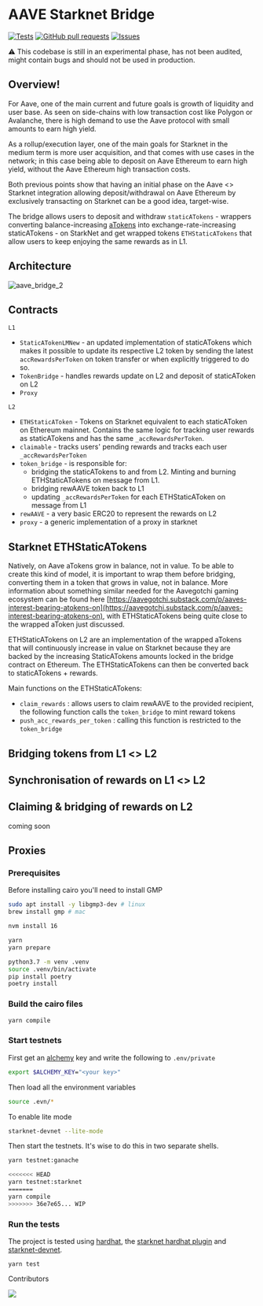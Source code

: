 

# AAVE Starknet Bridge

[![Tests](https://github.com/aave-starknet-project/aave-starknet-bridge/actions/workflows/ci.yml/badge.svg)](https://github.com/aave-starknet-project/aave-starknet-bridge/actions/workflows/ci.yml)
[![GitHub pull requests](https://img.shields.io/github/issues-pr/cdnjs/cdnjs.svg?style=flat)](https://github.com/aave-starknet-project/aave-starknet-bridge/pulls)
[![Issues](https://img.shields.io/github/issues-raw/tterb/PlayMusic.svg?maxAge=25000)](https://github.com/aave-starknet-project/aave-starknet-bridge/issues)

:warning: This codebase is still in an experimental phase, has not been audited, might contain bugs and should not be used in production.

## Overview!

For Aave, one of the main current and future goals is growth of liquidity and user base. As seen on side-chains with low transaction cost like Polygon or Avalanche, there is high demand to use the Aave protocol with small amounts to earn high yield.

As a rollup/execution layer, one of the main goals for Starknet in the medium term is more user acquisition, and that comes with use cases in the network; in this case being able to deposit on Aave Ethereum to earn high yield, without the Aave Ethereum high transaction costs.

Both previous points show that having an initial phase on the Aave <> Starknet integration allowing deposit/withdrawal on Aave Ethereum by exclusively transacting on Starknet can be a good idea, target-wise.

The bridge allows users to deposit and withdraw `staticATokens` - wrappers converting balance-increasing [aTokens]( https://docs.aave.com/developers/tokens/atoken) into exchange-rate-increasing staticATokens - on StarkNet and get wrapped tokens `ETHStaticATokens` that allow users to keep enjoying the same rewards as in L1. 


## Architecture


![aave_bridge_2](https://user-images.githubusercontent.com/37840702/164106887-8da4cafe-0d86-4299-95fc-edd3fbbdbee0.png)

## Contracts

`L1`
  * `StaticATokenLMNew` - an updated implementation of staticATokens which makes it possible to update its respective L2 token by sending the latest `accRewardsPerToken` on token transfer or when explicitly triggered to do so.
  *  `TokenBridge` -  handles rewards update on L2 and deposit of staticAToken on L2
  *  `Proxy`

`L2`
  * `ETHStaticAToken` - Tokens on Starknet equivalent to each staticAToken on Ethereum mainnet. Contains the same logic for tracking user rewards as staticATokens and has the same `_accRewardsPerToken`.
  * `claimable` - tracks users' pending rewards and tracks each user `_accRewardsPerToken`
  * `token_bridge` - is responsible for:
    * bridging the staticATokens to and from L2. Minting and burning ETHStaticATokens on message from L1. 
    * bridging rewAAVE token back to L1
    * updating `_accRewardsPerToken` for each ETHStaticAToken on message from L1 
  * `rewAAVE` - a very basic ERC20 to represent the rewards on L2
  *  `proxy` - a generic implementation of a proxy in starknet

## Starknet ETHStaticATokens

Natively, on Aave aTokens grow in balance, not in value. To be able to create this kind of model, it is important to wrap them before bridging, converting them in a token that grows in value, not in balance. More information about something similar needed for the Aavegotchi gaming ecosystem can be found here [https://aavegotchi.substack.com/p/aaves-interest-bearing-atokens-on](https://aavegotchi.substack.com/p/aaves-interest-bearing-atokens-on), with ETHStaticATokens being quite close to the wrapped aToken just discussed.

ETHStaticATokens on L2 are an implementation of the wrapped aTokens that will continuously increase in value on Starknet because they are backed by the increasing StaticATokens amounts locked in the bridge contract on Ethereum. The ETHStaticATokens can then be converted back to staticATokens + rewards.

Main functions on the ETHStaticATokens: 
 - `claim_rewards` : allows users to claim rewAAVE to the provided recipient, the following function calls the `token_bridge` to mint reward tokens
 - `push_acc_rewards_per_token` : calling this function is restricted to the `token_bridge`
 
## Bridging tokens from L1 <> L2



## Synchronisation of rewards on L1 <> L2


## Claiming & bridging of rewards on L2

coming soon

## Proxies



### Prerequisites

Before installing cairo you'll need to install GMP

```bash
sudo apt install -y libgmp3-dev # linux
brew install gmp # mac
```

```bash
nvm install 16

yarn
yarn prepare

python3.7 -m venv .venv
source .venv/bin/activate
pip install poetry
poetry install
```

### Build the cairo files

```bash
yarn compile
```

### Start testnets

First get an [alchemy](https://www.alchemy.com/) key and write the following to
`.env/private`

```bash
export $ALCHEMY_KEY="<your key>"
```

Then load all the environment variables

```bash
source .evn/*
```
To enable lite mode

```bash
starknet-devnet --lite-mode
```


Then start the testnets. It's wise to do this in two separate shells.

```bash
yarn testnet:ganache
```

```bash
<<<<<<< HEAD
yarn testnet:starknet
=======
yarn compile
>>>>>>> 36e7e65... WIP
```

### Run the tests
The project is tested using [hardhat](https://hardhat.org/), the [starknet
hardhat plugin](https://github.com/Shard-Labs/starknet-hardhat-plugin) and
[starknet-devnet](https://github.com/Shard-Labs/starknet-devnet).

```
yarn test
```

Contributors

<a href = "https://github.com/aave-starknet-project/aave-starknet-bridge/graphs/contributors">
<img src = "https://contrib.rocks/image?repo=aave-starknet-project/aave-starknet-bridge"/>
</a>


